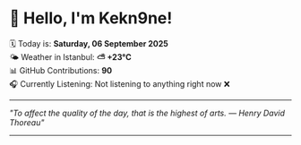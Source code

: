 # 👋 Hello, I'm Kekn9ne!

🗓️ Today is: **Saturday, 06 September 2025**  
🌤️ Weather in Istanbul: **⛅️  +23°C**  
📊 GitHub Contributions: **90**  
🎧 Currently Listening: Not listening to anything right now ❌

---

_"To affect the quality of the day, that is the highest of arts. — *Henry David Thoreau*"_

---
